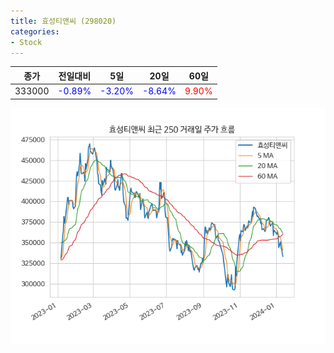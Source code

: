 ```yaml
---
title: 효성티앤씨 (298020)
categories:
- Stock
---
```


|종가|전일대비|5일|20일|60일|
|----|--------|---|----|----|
|333000|<span style="color: blue">-0.89%</span>|<span style="color: blue">-3.20%</span>|<span style="color: blue">-8.64%</span>|<span style="color: red">9.90%</span>|

<!-- more -->

![298020](/assets/images/stock/298020.png)